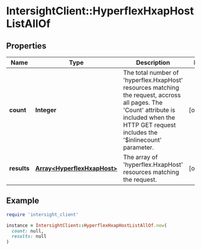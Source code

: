 # IntersightClient::HyperflexHxapHostListAllOf

## Properties

| Name | Type | Description | Notes |
| ---- | ---- | ----------- | ----- |
| **count** | **Integer** | The total number of &#39;hyperflex.HxapHost&#39; resources matching the request, accross all pages. The &#39;Count&#39; attribute is included when the HTTP GET request includes the &#39;$inlinecount&#39; parameter. | [optional] |
| **results** | [**Array&lt;HyperflexHxapHost&gt;**](HyperflexHxapHost.md) | The array of &#39;hyperflex.HxapHost&#39; resources matching the request. | [optional] |

## Example

```ruby
require 'intersight_client'

instance = IntersightClient::HyperflexHxapHostListAllOf.new(
  count: null,
  results: null
)
```

